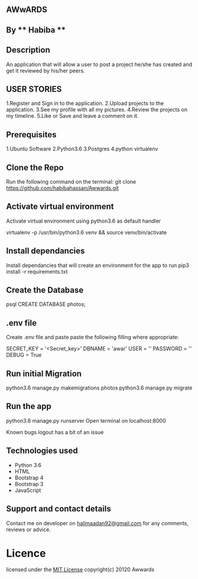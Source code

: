 ## AWwARDS
## By ** Habiba **
## Description
An application that will allow a user to post a project he/she has created and get it reviewed by his/her peers.
## USER STORIES
 1.Register and Sign in to the application. 
 2.Upload projects to the application. 
 3.See my profile with all my pictures. 
  4.Review the projects on my timeline. 5.Like or Save and leave a comment on it.

## Prerequisites
1.Ubuntu Software
2.Python3.6
3.Postgres
4.python virtualenv
## Clone the Repo
Run the following command on the terminal: git clone https://github.com/habibahassan/Awwards.git
## Activate virtual environment
Activate virtual environment using python3.6 as default handler

virtualenv -p /usr/bin/python3.6 venv && source venv/bin/activate

## Install dependancies
Install dependancies that will create an environment for the app to run pip3 install -r requirements.txt

## Create the Database
psql
CREATE DATABASE photos;
## .env file
Create .env file and paste paste the following filling where appropriate:

SECRET_KEY = '<Secret_key>'
DBNAME = 'awar'
USER = '<Username>'
PASSWORD = '<password>'
DEBUG = True
## Run initial Migration
python3.6 manage.py makemigrations photos
python3.6 manage.py migrate
## Run the app
python3.6 manage.py runserver
Open terminal on localhost:8000

Known bugs
logout has a bit of an issue

## Technologies used
- Python 3.6
- HTML
- Bootstrap 4
- Bootstrap 3
- JavaScript
## Support and contact details
Contact me on developer on halimaadan92@gmail.com for any comments, reviews or advice.

#  Licence
 licensed under the [MIT License](license)
 copyright(c) 20120 Awwards
